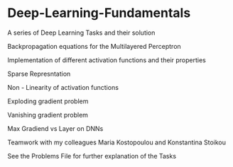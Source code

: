 # Deep-Learning-Fundamentals
A series of Deep Learning Tasks and their solution


Backpropagation equations for the Multilayered Perceptron

Implementation of different activation functions and their properties

Sparse Represntation

Non - Linearity of activation functions

Exploding gradient problem

Vanishing gradient problem

Max Gradiend vs Layer on DNNs


Teamwork with my colleagues Maria Kostopoulou and Konstantina Stoikou

See the Problems File for further explanation of the Tasks
